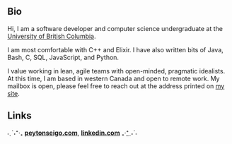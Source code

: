 ## Bio

Hi, I am a software developer and computer science undergraduate at the <a href="https://www.cs.ubc.ca/about-our-department" target="_blank" rel="noreferrer noopener">University of British Columbia</a>.

I am most comfortable with C++ and Elixir. I have also written bits of Java, Bash, C, SQL, JavaScript, and Python.

I value working in lean, agile teams with open-minded, pragmatic idealists. At this time, I am based in western Canada and open to remote work. 
My mailbox is open, please feel free to reach out at the address printed on [my site](https://peytonseigo.ca).

## Links

˗ˏˋ˖⁺‧₊ **[peytonseigo.com](http://peytonseigo.com)**, **[linkedin.com](https://linkedin.com/in/peytonseigo)** ₊‧[⁺](https://replit.com/@pseigo/fun-markdown-link-generator)ˎ˖ˊ˗
